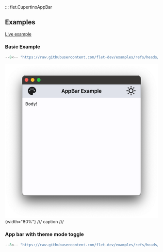 ::: flet.CupertinoAppBar

## Examples

[Live example](https://flet-controls-gallery.fly.dev/navigation/cupertinoappbar)

### Basic Example

```python
--8<-- "https://raw.githubusercontent.com/flet-dev/examples/refs/heads/v1-docs/python/controls/cupertino-app-bar/basic.py"
```

![basic](https://raw.githubusercontent.com/flet-dev/examples/v1-docs/python/controls/cupertino-app-bar/media/basic.png){width="80%"}
/// caption
///

### App bar with theme mode toggle

```python
--8<-- "https://raw.githubusercontent.com/flet-dev/examples/refs/heads/v1-docs/python/controls/cupertino-app-bar/theme-mode-toggle.py"
```